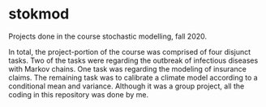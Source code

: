 # stokmod
Projects done in the course stochastic modelling, fall 2020.

In total, the project-portion of the course was comprised of four disjunct tasks. Two of the tasks were regarding the outbreak of infectious diseases with Markov chains.
One task was regarding the modeling of insurance claims. The remaining task was to calibrate a climate model according to a conditional mean and variance.
Although it was a group project, all the coding in this repository was done by me.
